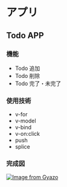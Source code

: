 # アプリ
## Todo APP
### 機能
- Todo 追加
- Todo 削除
- Todo 完了・未完了

### 使用技術
- v-for
- v-model
- v-bind
- v-on:click
- push
- splice


### 完成図

[![Image from Gyazo](https://i.gyazo.com/e0a2cea60f10a8efa7d4f036edb4c697.gif)](https://gyazo.com/e0a2cea60f10a8efa7d4f036edb4c697)

